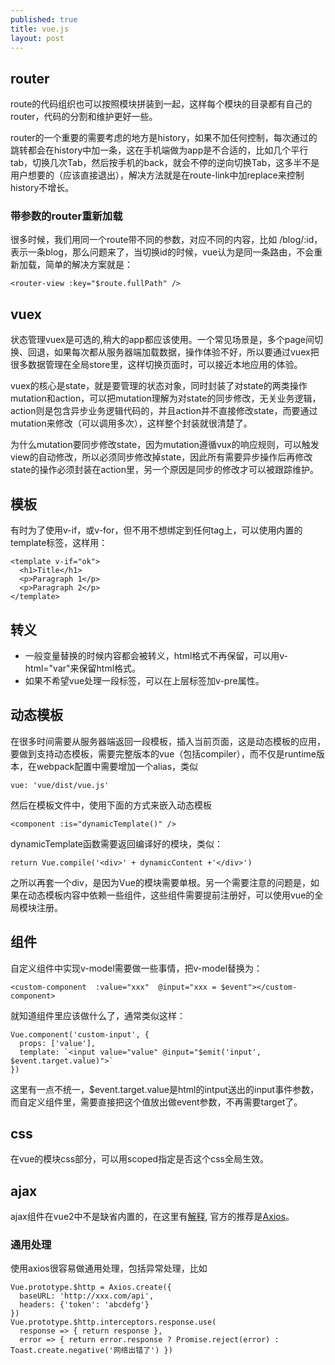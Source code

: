 ```yaml
---
published: true
title: vue.js
layout: post
---
```


## router
route的代码组织也可以按照模块拼装到一起，这样每个模块的目录都有自己的router，代码的分割和维护更好一些。

router的一个重要的需要考虑的地方是history，如果不加任何控制，每次通过<router-Link>的跳转都会在history中加一条，这在手机端做为app是不合适的，比如几个平行tab，切换几次Tab，然后按手机的back，就会不停的逆向切换Tab，这多半不是用户想要的（应该直接退出），解决方法就是在route-link中加replace来控制history不增长。

### 带参数的router重新加载
很多时候，我们用同一个route带不同的参数，对应不同的内容，比如 /blog/:id，表示一条blog，那么问题来了，当切换id的时候，vue认为是同一条路由，不会重新加载，简单的解决方案就是：

```
<router-view :key="$route.fullPath" />
```

## vuex
状态管理vuex是可选的,稍大的app都应该使用。一个常见场景是，多个page间切换、回退，如果每次都从服务器端加载数据，操作体验不好，所以要通过vuex把很多数据管理在全局store里，这样切换页面时，可以接近本地应用的体验。

vuex的核心是state，就是要管理的状态对象，同时封装了对state的两类操作mutation和action，可以把mutation理解为对state的同步修改，无关业务逻辑，action则是包含异步业务逻辑代码的，并且action并不直接修改state，而要通过mutation来修改（可以调用多次），这样整个封装就很清楚了。

为什么mutation要同步修改state，因为mutation遵循vux的响应规则，可以触发view的自动修改，所以必须同步修改掉state，因此所有需要异步操作后再修改state的操作必须封装在action里，另一个原因是同步的修改才可以被跟踪维护。

## 模板
有时为了使用v-if，或v-for，但不用不想绑定到任何tag上，可以使用内置的template标签，这样用：

```
<template v-if="ok">
  <h1>Title</h1>
  <p>Paragraph 1</p>
  <p>Paragraph 2</p>
</template>
```
## 转义
* 一般变量替换的时候内容都会被转义，html格式不再保留，可以用v-html="var"来保留html格式。
* 如果不希望vue处理一段标签，可以在上层标签加v-pre属性。

## 动态模板

在很多时间需要从服务器端返回一段模板，插入当前页面，这是动态模板的应用，要做到支持动态模板，需要完整版本的vue（包括compiler），而不仅是runtime版本，在webpack配置中需要增加一个alias，类似

```
vue: 'vue/dist/vue.js'
```

然后在模板文件中，使用下面的方式来嵌入动态模板
```
<component :is="dynamicTemplate()" />
```

dynamicTemplate函数需要返回编译好的模块，类似：
```
return Vue.compile('<div>' + dynamicContent +'</div>')
```

之所以再套一个div，是因为Vue的模块需要单根。另一个需要注意的问题是，如果在动态模板内容中依赖一些组件，这些组件需要提前注册好，可以使用vue的全局模块注册。

## 组件
自定义组件中实现v-model需要做一些事情，把v-model替换为：
```
<custom-component  :value="xxx"  @input="xxx = $event"></custom-component>
```
就知道组件里应该做什么了，通常类似这样：
```
Vue.component('custom-input', {
  props: ['value'],
  template: `<input value="value" @input="$emit('input', $event.target.value)">`
})
```
这里有一点不统一，$event.target.value是html的intput送出的input事件参数，而自定义组件里，需要直接把这个值放出做event参数，不再需要target了。

## css
在vue的模块css部分，可以用scoped指定是否这个css全局生效。

## ajax
ajax组件在vue2中不是缺省内置的，在这里有[解释](https://medium.com/the-vue-point/retiring-vue-resource-871a82880af4), 官方的推荐是[Axios](https://github.com/mzabriskie/axios)。

### 通用处理
使用axios很容易做通用处理，包括异常处理，比如
```
Vue.prototype.$http = Axios.create({
  baseURL: 'http://xxx.com/api',
  headers: {'token': 'abcdefg'}
})
Vue.prototype.$http.interceptors.response.use(
  response => { return response },
  error => { return error.response ? Promise.reject(error) : Toast.create.negative('网络出错了') })
```

